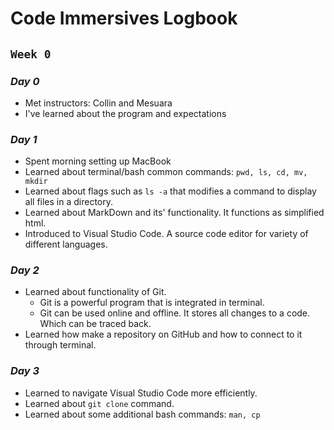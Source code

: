 # Code Immersives Logbook
## **`Week 0`**

### ***Day 0***

* Met instructors: Collin and Mesuara
* I've learned about the program and expectations

### ***Day 1***
* Spent morning setting up MacBook
* Learned about terminal/bash common commands: `pwd, ls, cd, mv, mkdir`
* Learned about flags such as `ls -a` that modifies a command to display all files in a directory.
* Learned about MarkDown and its' functionality. It functions as simplified html.
* Introduced to Visual Studio Code. A source code editor for variety of different languages.

### ***Day 2***
* Learned about functionality of Git.
  * Git is a powerful program that is integrated in terminal.
  * Git can be used online and offline. It stores all changes to a code. Which can be traced back. 
* Learned how make a repository on GitHub and how to connect to it through terminal. 

### ***Day 3***
* Learned to navigate Visual Studio Code more efficiently.
* Learned about `git clone` command.
* Learned about some additional bash commands: `man, cp`